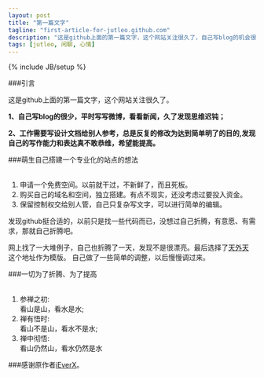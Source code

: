 ```yaml
---
layout: post
title: "第一篇文字"
tagline: "first-article-for-jutleo.github.com"
description: "这是github上面的第一篇文字，这个网站关注很久了，自己写blog的机会很少，平时写写微博，看看新闻，久了发现思维迟钝。同时也是工作需要写设计文档给别人参考，总是反复的修改为达到简单明了的目的......"
tags: [jutleo, 闲聊, 心情]
---
```

{% include JB/setup %}

###引言
<br/>

  这是github上面的第一篇文字，这个网站关注很久了。  

**1、自己写blog的很少，平时写写微博，看看新闻，久了发现思维迟钝；**  

**2、工作需要写设计文档给别人参考，总是反复的修改为达到简单明了的目的,发现自己的写作能力和表达真不敢恭维，希望能提高。**
		
###萌生自己搭建一个专业化的站点的想法  
<br/>

1. 申请一个免费空间。以前就干过，不新鲜了，而且死板。  
2. 购买自己的域名和空间，独立搭建。有点不现实，还没考虑过要投入资金。  
3. 保留控制权交给别人管，自己只复杂写文字，可以进行简单的编辑。  

发现github挺合适的，以前只是找一些代码而已，没想过自己折腾，有意愿、有需求，那就自己折腾吧。  

网上找了一大堆例子，自己也折腾了一天，发现不是很漂亮。最后选择了[天外天](http://blog.evercoding.net/) 这个地址作为模版。
自己做了一些简单的调整，以后慢慢调过来。  

###一切为了折腾、为了提高  
<br/>
1. 参禅之初:  
看山是山，看水是水;  
2. 禅有悟时:  
看山不是山，看水不是水;  
3. 禅中彻悟:  
看山仍然山，看水仍然是水


###感谢原作者[iEverX][ref]。

[ref]: http://blog.evercoding.net
